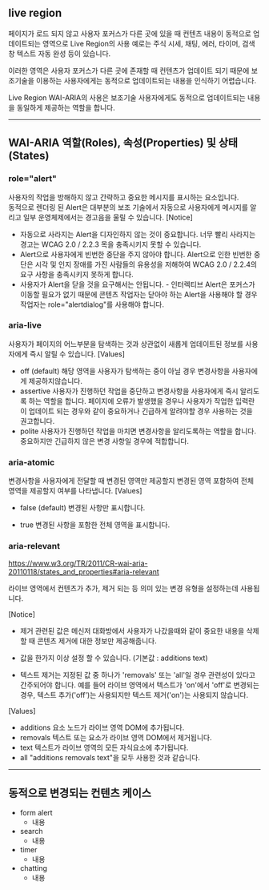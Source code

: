 <!-- $theme: gaia -->

## live region
페이지가 로드 되지 않고 사용자 포커스가 다른 곳에 있을 때 컨텐츠 내용이 동적으로 업데이트되는 영역으로 Live Region의 사용 예로는 주식 시세, 채팅, 에러, 타이머, 검색창 텍스트 자동 완성 등이 있습니다.

이러한 영역은 사용자 포커스가 다른 곳에 존재할 때 컨텐츠가 업데이트 되기 때문에 보조기술을 이용하는 사용자에게는 동적으로 업데이트되는 내용을 인식하기 어렵습니다.

Live Region WAI-ARIA의 사용은 보조기술 사용자에게도 동적으로 업데이트되는 내용을 동일하게 제공하는 역할을 합니다.


------------------------------


## WAI-ARIA 역할(Roles), 속성(Properties) 및 상태(States)

### role="alert"
사용자의 작업을 방해하지 않고 간략하고 중요한 메시지를 표시하는 요소입니다.<br> 동적으로 렌더링 된 Alert은 대부분의 보조 기술에서 자동으로 사용자에게 메시지를 알리고 일부 운영체제에서는 경고음을 울릴 수 있습니다.
[Notice]
- 자동으로 사라지는 Alert을 디자인하지 않는 것이 중요합니다. 너무 빨리 사라지는 경고는 WCAG 2.0 / 2.2.3 목을 충족시키지 못할 수 있습니다.
- Alert으로 사용자에게 빈번한 중단을 주지 않아야 합니다. Alert으로 인한 빈번한 중단은 시각 및 인지 장애를 가진 사람들의 유용성을 저해하여 WCAG 2.0 / 2.2.4의 요구 사항을 충족시키지 못하게 합니다.
- 사용자가 Alert을 닫을 것을 요구해서는 안됩니다. - 인터렉티브 Alert은 포커스가 이동할 필요가 없기 때문에 콘텐츠 작업자는 닫아야 하는 Alert을 사용해야 할 경우 작업자는 role="alertdialog"를 사용해야 합니다.


### aria-live
사용자가 페이지의 어느부분을 탐색하는 것과 상관없이 새롭게 업데이트된 정보를 사용자에게 즉시 알릴 수 있습니다.
[Values]
- off (default)
  해당 영역을 사용자가 탐색하는 중이 아닐 경우 변경사항을 사용자에게 제공하지않습니다.
- assertive
  사용자가 진행하던 작업을 중단하고 변경사항을 사용자에게 즉시 알리도록 하는 역할을 합니다.
  페이지에 오류가 발생했을 경우나 사용자가 작업한 입력란이 업데이트 되는 경우와 같이 중요하거나 긴급하게 알려야할 경우 사용하는 것을 권고합니다.
- polite
  사용자가 진행하던 작업을 마치면 변경사항을 알리도록하는 역할을 합니다.
  중요하지만 긴급하지 않은 변경 사항일 경우에 적합합니다.

### aria-atomic
변경사항을 사용자에게 전달할 때 변경된 영역만 제공할지 변경된 영역 포함하여 전체 영역을 제공할지 여부를 나타냅니다.
[Values]
- false (default)
  변경된 사항만 표시합니다.
    
- true
  변경된 사항을 포함한 전체 영역을 표시합니다.
  
  
### aria-relevant
https://www.w3.org/TR/2011/CR-wai-aria-20110118/states_and_properties#aria-relevant

라이브 영역에서 컨텐츠가 추가, 제거 되는 등 의미 있는 변경 유형을 설정하는데 사용됩니다.


[Notice]
- 제거 관련된 값은 메신저 대화방에서 사용자가 나갔을때와 같이 중요한 내용을 삭제할 때 콘텐츠 제거에 대한 정보만 제공해줍니다.


- 값을 한가지 이상 설정 할 수 있습니다. (기본값 : additions text)
- 텍스트 제거는 지정된 값 중 하나가 'removals' 또는 'all'일 경우 관련성이 있다고 간주되어야 합니다. 예를 들어 라이브 영역에서 텍스트가 'on'에서 'off'로 변경되는 경우, 텍스트 추가('off')는 사용되지만 텍스트 제거('on')는 사용되지 않습니다.

[Values]
- additions
  요소 노드가 라이브 영역 DOM에 추가됩니다.
- removals
  텍스트 또는 요소가 라이브 영역 DOM에서 제거됩니다.
- text
  텍스트가 라이브 영역의 모든 자식요소에 추가됩니다.
- all
  "additions removals text"을 모두 사용한 것과 같습니다.


------------------------------


## 동적으로 변경되는 컨텐츠 케이스
- form alert
  - 내용
- search
  - 내용
- timer
  - 내용
- chatting
  - 내용

